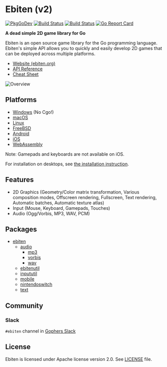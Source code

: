 # Ebiten (v2)

[![PkgGoDev](https://pkg.go.dev/badge/github.com/hajimehoshi/ebiten/v2)](https://pkg.go.dev/github.com/hajimehoshi/ebiten/v2)
[![Build Status](https://github.com/hajimehoshi/ebiten/workflows/test/badge.svg)](https://github.com/hajimehoshi/ebiten/actions?query=workflow%3Atest)
[![Build Status](https://travis-ci.org/hajimehoshi/ebiten.svg?branch=master)](https://travis-ci.org/hajimehoshi/ebiten)
[![Go Report Card](https://goreportcard.com/badge/github.com/hajimehoshi/ebiten)](https://goreportcard.com/report/github.com/hajimehoshi/ebiten)

**A dead simple 2D game library for Go**

Ebiten is an open source game library for the Go programming language. Ebiten's simple API allows you to quickly and easily develop 2D games that can be deployed across multiple platforms.

* [Website (ebiten.org)](https://ebiten.org)
* [API Reference](https://pkg.go.dev/github.com/hajimehoshi/ebiten/v2)
* [Cheat Sheet](https://ebiten.org/documents/cheatsheet.html)

![Overview](https://ebiten.org/images/overview2.1.png)

## Platforms

* [Windows](https://ebiten.org/documents/install.html?os=windows) (No Cgo!)
* [macOS](https://ebiten.org/documents/install.html?os=darwin)
* [Linux](https://ebiten.org/documents/install.html?os=linux)
* [FreeBSD](https://ebiten.org/documents/install.html?os=freebsd)
* [Android](https://ebiten.org/documents/mobile.html)
* [iOS](https://ebiten.org/documents/mobile.html)
* [WebAssembly](https://ebiten.org/documents/webassembly.html)

Note: Gamepads and keyboards are not available on iOS.

For installation on desktops, see [the installation instruction](https://ebiten.org/documents/install.html).

## Features

* 2D Graphics (Geometry/Color matrix transformation, Various composition modes, Offscreen rendering, Fullscreen, Text rendering, Automatic batches, Automatic texture atlas)
* Input (Mouse, Keyboard, Gamepads, Touches)
* Audio (Ogg/Vorbis, MP3, WAV, PCM)

## Packages

* [ebiten](https://pkg.go.dev/github.com/hajimehoshi/ebiten/v2)
  * [audio](https://pkg.go.dev/github.com/hajimehoshi/ebiten/v2/audio)
    * [mp3](https://pkg.go.dev/github.com/hajimehoshi/ebiten/v2/audio/mp3)
    * [vorbis](https://pkg.go.dev/github.com/hajimehoshi/ebiten/v2/audio/vorbis)
    * [wav](https://pkg.go.dev/github.com/hajimehoshi/ebiten/v2/audio/wav)
  * [ebitenutil](https://pkg.go.dev/github.com/hajimehoshi/ebiten/v2/ebitenutil)
  * [inpututil](https://pkg.go.dev/github.com/hajimehoshi/ebiten/v2/inpututil)
  * [mobile](https://pkg.go.dev/github.com/hajimehoshi/ebiten/v2/mobile)
  * [nintendoswitch](https://pkg.go.dev/github.com/hajimehoshi/ebiten/v2/nintendoswitch)
  * [text](https://pkg.go.dev/github.com/hajimehoshi/ebiten/v2/text)

## Community

### Slack

`#ebiten` channel in [Gophers Slack](https://blog.gopheracademy.com/gophers-slack-community/)

## License

Ebiten is licensed under Apache license version 2.0. See [LICENSE](LICENSE) file.
